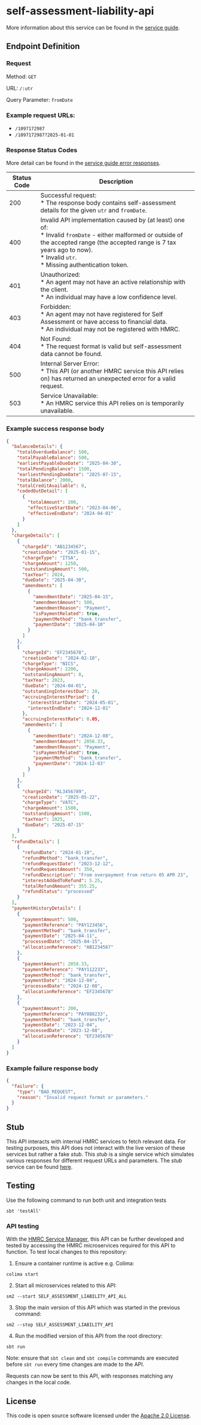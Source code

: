 # self-assessment-liability-api

More information about this service can be found in the [service guide](https://developer.service.hmrc.gov.uk/guides/self-assessment-liability-service-guide). 

## Endpoint Definition

### Request

Method: `GET`

URL: `/:utr`

Query Parameter: `fromDate`

### Example request URLs:
* `/1097172987`
* `/1097172987?2025-01-01`

### Response Status Codes

More detail can be found in the [service guide error responses](https://developer.service.hmrc.gov.uk/guides/self-assessment-liability-service-guide/documentation/errors-responses.html).

| Status Code | Description                                                                                                                                                                                                                                         |
|-------------|-----------------------------------------------------------------------------------------------------------------------------------------------------------------------------------------------------------------------------------------------------|
| 200         | Successful request: <br/> * The response body contains self-assessment details for the given `utr` and `fromDate`.                                                                                                                                  |
| 400         | Invalid API implementation caused by (at least) one of: <br/> * Invalid `fromDate` - either malformed or outside of the accepted range (the accepted range is 7 tax years ago to now). <br/> * Invalid `utr`. <br/> * Missing authentication token. |
| 401         | Unauthorized: <br/> * An agent may not have an active relationship with the client. <br/> * An individual may have a low confidence level.                                                                                                          |
| 403         | Forbidden: <br/> * An agent may not have registered for Self Assessment or have access to financial data. <br/> * An individual may not be registered with HMRC.                                                                                    |
| 404         | Not Found: <br/> * The request format is valid but self-assessment data cannot be found.                                                                                                                                                            |
| 500         | Internal Server Error: <br/> * This API (or another HMRC service this API relies on) has returned an unexpected error for a valid request.                                                                                                          |
| 503         | Service Unavailable: <br/> * An HMRC service this API relies on is temporarily unavailable.                                                                                                                                                         |

### Example success response body

```json
{
  "balanceDetails": {
    "totalOverdueBalance": 500,
    "totalPayableBalance": 500,
    "earliestPayableDueDate": "2025-04-30",
    "totalPendingBalance": 1500,
    "earliestPendingDueDate": "2025-07-15",
    "totalBalance": 2000,
    "totalCreditAvailable": 0,
    "codedOutDetail": [
      {
        "totalAmount": 200,
        "effectiveStartDate": "2023-04-06",
        "effectiveEndDate": "2024-04-01"
      }
    ]
  },
  "chargeDetails": [
    {
      "chargeId": "AB1234567",
      "creationDate": "2025-01-15",
      "chargeType": "ITSA",
      "chargeAmount": 1250,
      "outstandingAmount": 500,
      "taxYear": 2024,
      "dueDate": "2025-04-30",
      "amendments": [
        {
          "amendmentDate": "2025-04-15",
          "amendmentAmount": 500,
          "amendmentReason": "Payment",
          "isPaymentRelated": true,
          "paymentMethod": "bank_transfer",
          "paymentDate": "2025-04-10"
        }
      ]
    },
    {
      "chargeId": "EF2345678",
      "creationDate": "2024-02-10",
      "chargeType": "NICS",
      "chargeAmount": 2200,
      "outstandingAmount": 0,
      "taxYear": 2023,
      "dueDate": "2024-04-01",
      "outstandingInterestDue": 20,
      "accruingInterestPeriod": {
        "interestStartDate": "2024-05-01",
        "interestEndDate": "2024-12-01"
      },
      "accruingInterestRate": 0.05,
      "amendments": [
        {
          "amendmentDate": "2024-12-08",
          "amendmentAmount": 2058.33,
          "amendmentReason": "Payment",
          "isPaymentRelated": true,
          "paymentMethod": "bank_transfer",
          "paymentDate": "2024-12-03"
        }
      ]
    },
    {
      "chargeId": "KL3456789",
      "creationDate": "2025-05-22",
      "chargeType": "VATC",
      "chargeAmount": 1500,
      "outstandingAmount": 1500,
      "taxYear": 2025,
      "dueDate": "2025-07-15"
    }
  ],
  "refundDetails": [
    {
      "refundDate": "2024-01-10",
      "refundMethod": "bank_transfer",
      "refundRequestDate": "2023-12-12",
      "refundRequestAmount": 350,
      "refundDescription": "From overpayment from return 05 APR 23",
      "interestAddedToRefund": 5.25,
      "totalRefundAmount": 355.25,
      "refundStatus": "processed"
    }
  ],
  "paymentHistoryDetails": [
    {
      "paymentAmount": 500,
      "paymentReference": "PAY123456",
      "paymentMethod": "bank_transfer",
      "paymentDate": "2025-04-11",
      "processedDate": "2025-04-15",
      "allocationReference": "AB1234567"
    },
    {
      "paymentAmount": 2058.33,
      "paymentReference": "PAY112233",
      "paymentMethod": "bank_transfer",
      "paymentDate": "2024-12-04",
      "processedDate": "2024-12-08",
      "allocationReference": "EF2345678"
    },
    {
      "paymentAmount": 200,
      "paymentReference": "PAY888233",
      "paymentMethod": "bank_transfer",
      "paymentDate": "2023-12-04",
      "processedDate": "2023-12-08",
      "allocationReference": "EF2345678"
    }
  ]
}
```

### Example failure response body

```json
{
  "failure": {
    "type": "BAD_REQUEST",
    "reason": "Invalid request format or parameters."
  }
}
```

## Stub

This API interacts with internal HMRC services to fetch relevant data. For testing purposes, this API does not interact with the live version of these services but rather a fake _stub_. This _stub_ is a single service which simulates various responses for different request URLs and parameters. The _stub_ service can be found [here](https://github.com/hmrc/self-assessment-liability-stub).

## Testing
Use the following command to run both unit and integration tests
```shell
sbt 'testAll'
```

### API testing

With the [HMRC Service Manager](https://github.com/hmrc/sm2), this API can be further developed and tested by accessing the HMRC microservices required for this API to function. To test local changes to this repository:

1. Ensure a container runtime is active e.g. Colima:
```console
colima start
```
2. Start all microservices related to this API:
```console
sm2 --start SELF_ASSESSMENT_LIABILITY_API_ALL
```
3. Stop the main version of this API which was started in the previous command:
```console
sm2 --stop SELF_ASSESSMENT_LIABILITY_API
```
4. Run the modified version of this API from the root directory:
```console
sbt run
```
Note: ensure that `sbt clean` and `sbt compile` commands are executed before `sbt run` every time changes are made to the API.

Requests can now be sent to this API, with responses matching any changes in the local code.

## License

This code is open source software licensed under the [Apache 2.0 License]("http://www.apache.org/licenses/LICENSE-2.0.html").


